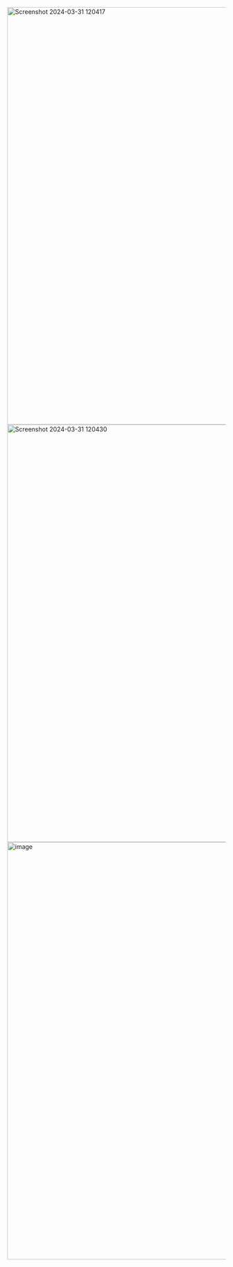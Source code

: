 <img width="960" alt="Screenshot 2024-03-31 120417" src="https://github.com/rprakashdass/PortfolioApp-Html/assets/123339797/c1c1edbb-d1d4-4268-944e-bc48c94b48c9">

<img width="960" alt="Screenshot 2024-03-31 120430" src="https://github.com/rprakashdass/PortfolioApp-Html/assets/123339797/e53c729a-2819-4390-a33e-fbf9e6bfd8e2">


<img width="960" alt="image" src="https://github.com/rprakashdass/PortfolioApp-Html/assets/123339797/2c516d6f-b5e1-47eb-b8a1-8a7737aec698">
